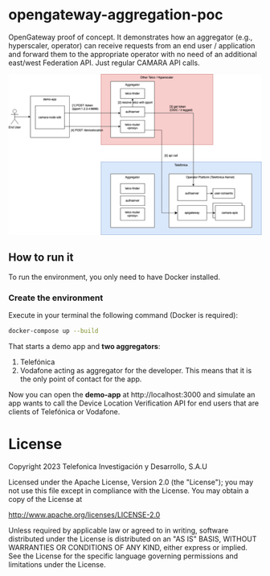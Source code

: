 # opengateway-aggregation-poc

OpenGateway proof of concept. It demonstrates how an aggregator (e.g., hyperscaler, operator) can receive requests from an end user / application and forward them to the appropriate operator with no need of an additional east/west Federation API. Just regular CAMARA API calls.

![aggregation architecture](./docs/architecture.png)

## How to run it

To run the environment, you only need to have Docker installed.

### Create the environment

Execute in your terminal the following command (Docker is required):

```sh
docker-compose up --build
```

That starts a demo app and **two aggregators**:
1. Telefónica
2. Vodafone acting as aggregator for the developer. This means that it is the only point of contact for the app.

Now you can open the **demo-app** at http://localhost:3000 and simulate an app wants to call the Device Location Verification API for end users that are clients of Telefónica or Vodafone.

# License

Copyright 2023 Telefonica Investigación y Desarrollo, S.A.U

Licensed under the Apache License, Version 2.0 (the "License"); you may not use this file except in compliance with the License. You may obtain a copy of the License at

http://www.apache.org/licenses/LICENSE-2.0

Unless required by applicable law or agreed to in writing, software distributed under the License is distributed on an "AS IS" BASIS, WITHOUT WARRANTIES OR CONDITIONS OF ANY KIND, either express or implied. See the License for the specific language governing permissions and limitations under the License.
